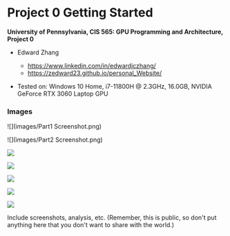 Project 0 Getting Started
====================

**University of Pennsylvania, CIS 565: GPU Programming and Architecture, Project 0**

* Edward Zhang
  * https://www.linkedin.com/in/edwardjczhang/
  * https://zedward23.github.io/personal_Website/
 
* Tested on: Windows 10 Home, i7-11800H @ 2.3GHz, 16.0GB, NVIDIA GeForce RTX 3060 Laptop GPU

### Images
![](images/Part1 Screenshot.png)

![](images/Part2 Screenshot.png)

![](images/Part3)

![](images/Part4)

![](images/Part5)

![](images/Part5.1)

![](images/Part5.2)

Include screenshots, analysis, etc. (Remember, this is public, so don't put
anything here that you don't want to share with the world.)

